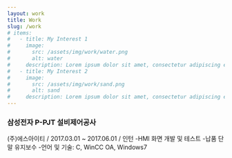 ```yaml
---
layout: work
title: Work
slug: /work
# items:
#   - title: My Interest 1
#     image:
#       src: /assets/img/work/water.png
#       alt: water
#     description: Lorem ipsum dolor sit amet, consectetur adipiscing elit, sed do eiusmod tempor incididunt ut labore et dolore magna aliqua. Ut enim ad minim veniam, quis nostrud exercitation ullamco laboris nisi ut aliquip ex ea commodo consequat.
#   - title: My Interest 2
#     image:
#       src: /assets/img/work/sand.png
#       alt: sand
#     description: Lorem ipsum dolor sit amet, consectetur adipiscing elit, sed do eiusmod tempor incididunt ut labore et dolore magna aliqua. Ut enim ad minim veniam, quis nostrud exercitation ullamco laboris nisi ut aliquip ex ea commodo consequat. 
---
```

### 삼성전자 P-PJT 설비제어공사
(주)에스아이티 / 2017.03.01 ~ 2017.06.01 / 인턴
-HMI 화면 개발 및 테스트
-납품 단말 유지보수
-언어 및 기술: C, WinCC OA, Windows7
<br />
<br />
